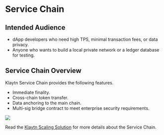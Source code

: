 # Service Chain

## Intended Audience <a href="#intended-audience" id="intended-audience"></a>

* dApp developers who need high TPS, minimal transaction fees, or data privacy.
* Anyone who wants to build a local private network or a ledger database for testing.

## Service Chain Overview <a href="#service-chain-overview" id="service-chain-overview"></a>

Klaytn Service Chain provides the following features.

* Immediate finality.
* Cross-chain token transfer.
* Data anchoring to the main chain.
* Multi-sig bridge contract to meet enterprise security requirements.

![](../../../../klaytn/images/sc\_connection.png)

Read the [Klaytn Scaling Solution](../../../../getting-started/klaytn/scaling-solutions.md) for more details about the Service Chain.
